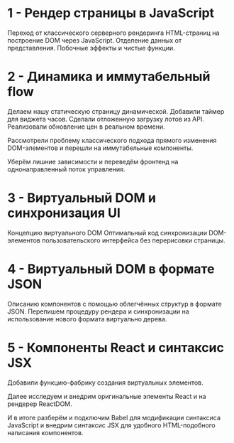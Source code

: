 # 1 - Рендер страницы в JavaScript

Переход от классического серверного рендеринга HTML-страниц на построение DOM через JavaScript. 
Отделение данных от представления. 
Побочные эффекты и чистые функции.

# 2 - Динамика и иммутабельный flow

Делаем нашу статическую страницу динамической. 
Добавили таймер для виджета часов. 
Сделали отложенную загрузку лотов из API. 
Реализовали обновление цен в реальном времени.

Рассмотрели проблему классического подхода прямого изменения DOM-элементов и перешли на иммутабельные компоненты.

Уберём лишние зависимости и переведём фронтенд на однонаправленный поток управления.

# 3 - Виртуальный DOM и синхронизация UI

Концепцию виртуального DOM 
Оптимальный код синхронизации DOM-элементов пользовательского интерфейса без перерисовки страницы.

# 4 - Виртуальный DOM в формате JSON

Описанию компонентов с помощью облегчённых структур в формате JSON. 
Перепишем процедуру рендера и синхронизации на использование нового формата виртуально дерева.

# 5 - Компоненты React и синтаксис JSX

Добавили функцию-фабрику создания виртуальных элементов.

Далее исследуем и внедрим оригинальные элементы React и на рендерер ReactDOM. 

И в итоге разберём и подключим Babel для модификации синтаксиса JavaScript и внедрим синтаксис JSX для удобного HTML-подобного написания компонентов.
